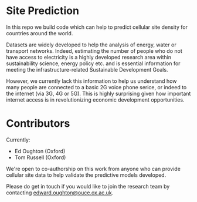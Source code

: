 Site Prediction
================

In this repo we build code which can help to predict cellular site density for
countries around the world.

Datasets are widely developed to help the analysis of energy, water or transport networks.
Indeed, estimating the number of people who do not have access to electricity is a highly
developed research area within sustainability science, energy policy etc. and is essential
information for meeting the infrastructure-related Sustainable Development Goals.

However, we currently lack this information to help us understand how many people are
connected to a basic 2G voice phone serice, or indeed to the internet (via 3G, 4G or 5G). This
is highly surprising given how important internet access is in revolutionizing economic
development opportunities.

Contributors
============

Currently:

- Ed Oughton (Oxford)
- Tom Russell (Oxford)

We're open to co-authorship on this work from anyone who can provide cellular site data to help
validate the predictive models developed.

Please do get in touch if you would like to join the research team by contacting
edward.oughton@ouce.ox.ac.uk.
